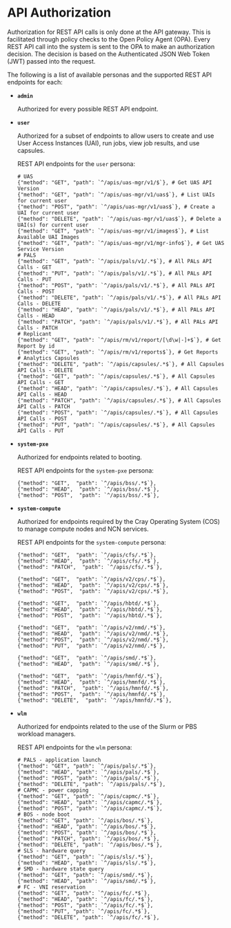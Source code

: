 # API Authorization

Authorization for REST API calls is only done at the API gateway. This is facilitated through policy checks to the Open Policy Agent \(OPA\). Every REST API call into the system is sent to the OPA to make an authorization decision. The decision is based on the Authenticated JSON Web Token \(JWT\) passed into the request.

The following is a list of available personas and the supported REST API endpoints for each:

-   **`admin`**

    Authorized for every possible REST API endpoint.

-   **`user`**

    Authorized for a subset of endpoints to allow users to create and use User Access Instances \(UAI\), run jobs, view job results, and use capsules.

    REST API endpoints for the `user` persona:

    ```screen
    # UAS
    {"method": "GET", "path": `^/apis/uas-mgr/v1/$`}, # Get UAS API Version
    {"method": "GET", "path": `^/apis/uas-mgr/v1/uas$`}, # List UAIs for current user
    {"method": "POST", "path": `^/apis/uas-mgr/v1/uas$`}, # Create a UAI for current user
    {"method": "DELETE", "path": `^/apis/uas-mgr/v1/uas$`}, # Delete a UAI(s) for current user
    {"method": "GET", "path": `^/apis/uas-mgr/v1/images$`}, # List Available UAI Images
    {"method": "GET", "path": `^/apis/uas-mgr/v1/mgr-info$`}, # Get UAS Service Version
    # PALS
    {"method": "GET", "path": `^/apis/pals/v1/.*$`}, # All PALs API Calls - GET
    {"method": "PUT", "path": `^/apis/pals/v1/.*$`}, # All PALs API Calls - PUT
    {"method": "POST", "path": `^/apis/pals/v1/.*$`}, # All PALs API Calls - POST
    {"method": "DELETE", "path": `^/apis/pals/v1/.*$`}, # All PALs API Calls - DELETE
    {"method": "HEAD", "path": `^/apis/pals/v1/.*$`}, # All PALs API Calls - HEAD
    {"method": "PATCH", "path": `^/apis/pals/v1/.*$`}, # All PALs API Calls - PATCH
    # Replicant
    {"method": "GET", "path": `^/apis/rm/v1/report/[\d\w|-]+$`}, # Get Report by id
    {"method": "GET", "path": `^/apis/rm/v1/reports$`}, # Get Reports
    # Analytics Capsules
    {"method": "DELETE", "path": `^/apis/capsules/.*$`}, # All Capsules API Calls - DELETE
    {"method": "GET", "path": `^/apis/capsules/.*$`}, # All Capsules API Calls - GET
    {"method": "HEAD", "path": `^/apis/capsules/.*$`}, # All Capsules API Calls - HEAD
    {"method": "PATCH", "path": `^/apis/capsules/.*$`}, # All Capsules API Calls - PATCH
    {"method": "POST", "path": `^/apis/capsules/.*$`}, # All Capsules API Calls - POST
    {"method": "PUT", "path": `^/apis/capsules/.*$`}, # All Capsules API Calls - PUT
    ```

-   **`system-pxe`**

    Authorized for endpoints related to booting.

    REST API endpoints for the `system-pxe` persona:

    ```screen
    {"method": "GET",  "path": `^/apis/bss/.*$`},
    {"method": "HEAD",  "path": `^/apis/bss/.*$`},
    {"method": "POST",  "path": `^/apis/bss/.*$`},
    ```

-   **`system-compute`**

    Authorized for endpoints required by the Cray Operating System \(COS\) to manage compute nodes and NCN services.

    REST API endpoints for the `system-compute` persona:

    ```screen
    {"method": "GET",  "path": `^/apis/cfs/.*$`},
    {"method": "HEAD",  "path": `^/apis/cfs/.*$`},
    {"method": "PATCH",  "path": `^/apis/cfs/.*$`},

    {"method": "GET",  "path": `^/apis/v2/cps/.*$`},
    {"method": "HEAD",  "path": `^/apis/v2/cps/.*$`},
    {"method": "POST",  "path": `^/apis/v2/cps/.*$`},

    {"method": "GET",  "path": `^/apis/hbtd/.*$`},
    {"method": "HEAD",  "path": `^/apis/hbtd/.*$`},
    {"method": "POST",  "path": `^/apis/hbtd/.*$`},

    {"method": "GET",  "path": `^/apis/v2/nmd/.*$`},
    {"method": "HEAD",  "path": `^/apis/v2/nmd/.*$`},
    {"method": "POST",  "path": `^/apis/v2/nmd/.*$`},
    {"method": "PUT",  "path": `^/apis/v2/nmd/.*$`},

    {"method": "GET",  "path": `^/apis/smd/.*$`},
    {"method": "HEAD",  "path": `^/apis/smd/.*$`},

    {"method": "GET",  "path": `^/apis/hmnfd/.*$`},
    {"method": "HEAD",  "path": `^/apis/hmnfd/.*$`},
    {"method": "PATCH",  "path": `^/apis/hmnfd/.*$`},
    {"method": "POST",  "path": `^/apis/hmnfd/.*$`},
    {"method": "DELETE",  "path": `^/apis/hmnfd/.*$`},
    ```

-   **`wlm`**

    Authorized for endpoints related to the use of the Slurm or PBS workload managers.

    REST API endpoints for the `wlm` persona:

    ```screen
    # PALS - application launch
    {"method": "GET", "path": `^/apis/pals/.*$`},
    {"method": "HEAD", "path": `^/apis/pals/.*$`},
    {"method": "POST", "path": `^/apis/pals/.*$`},
    {"method": "DELETE", "path": `^/apis/pals/.*$`},
    # CAPMC - power capping
    {"method": "GET", "path": `^/apis/capmc/.*$`},
    {"method": "HEAD", "path": `^/apis/capmc/.*$`},
    {"method": "POST", "path": `^/apis/capmc/.*$`},
    # BOS - node boot
    {"method": "GET", "path": `^/apis/bos/.*$`},
    {"method": "HEAD", "path": `^/apis/bos/.*$`},
    {"method": "POST", "path": `^/apis/bos/.*$`},
    {"method": "PATCH", "path": `^/apis/bos/.*$`},
    {"method": "DELETE", "path": `^/apis/bos/.*$`},
    # SLS - hardware query
    {"method": "GET", "path": `^/apis/sls/.*$`},
    {"method": "HEAD", "path": `^/apis/sls/.*$`},
    # SMD - hardware state query
    {"method": "GET", "path": `^/apis/smd/.*$`},
    {"method": "HEAD", "path": `^/apis/smd/.*$`},
    # FC - VNI reservation
    {"method": "GET", "path": `^/apis/fc/.*$`},
    {"method": "HEAD", "path": `^/apis/fc/.*$`},
    {"method": "POST", "path": `^/apis/fc/.*$`},
    {"method": "PUT", "path": `^/apis/fc/.*$`},
    {"method": "DELETE", "path": `^/apis/fc/.*$`},
    ```

